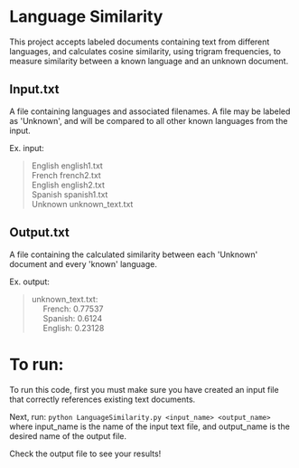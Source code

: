 # Language Similarity
This project accepts labeled documents containing text from different languages, and calculates cosine similarity, using trigram frequencies, to measure similarity between a known language and an unknown document.

## Input.txt
A file containing languages and associated filenames. A file may be labeled as 'Unknown', and will be compared to all other known languages from the input.

Ex. input:
  > English english1.txt  
  > French french2.txt  
  > English english2.txt  
  > Spanish spanish1.txt  
  > Unknown unknown_text.txt  

## Output.txt
A file containing the calculated similarity between each 'Unknown' document and every 'known' language.

Ex. output:
  > unknown_text.txt:   
  > &nbsp;&nbsp;&nbsp;&nbsp; French:   0.77537    
  > &nbsp;&nbsp;&nbsp;&nbsp; Spanish:  0.6124    
  > &nbsp;&nbsp;&nbsp;&nbsp; English:  0.23128    


# To run:

To run this code, first you must make sure you have created an input file that correctly references existing text documents.

Next, run:
    ```python LanguageSimilarity.py <input_name> <output_name> ```
where input_name is the name of the input text file, and output_name is the desired name of the output file.

Check the output file to see your results!
